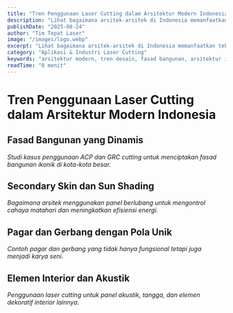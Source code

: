 ```yaml
---
title: "Tren Penggunaan Laser Cutting dalam Arsitektur Modern Indonesia"
description: "Lihat bagaimana arsitek-arsitek di Indonesia memanfaatkan teknologi laser cutting untuk menciptakan fasad, partisi, dan elemen arsitektur yang inovatif."
publishDate: "2025-08-24"
author: "Tim Tepat Laser"
image: "/images/logo.webp"
excerpt: "Lihat bagaimana arsitek-arsitek di Indonesia memanfaatkan teknologi laser cutting untuk menciptakan fasad, partisi, dan elemen arsitektur yang inovatif."
category: "Aplikasi & Industri Laser Cutting"
keywords: "arsitektur modern, tren desain, fasad bangunan, arsitektur indonesia"
readTime: "8 menit"
---
```


# Tren Penggunaan Laser Cutting dalam Arsitektur Modern Indonesia

## Fasad Bangunan yang Dinamis
*Studi kasus penggunaan ACP dan GRC cutting untuk menciptakan fasad bangunan ikonik di kota-kota besar.*

## Secondary Skin dan Sun Shading
*Bagaimana arsitek menggunakan panel berlubang untuk mengontrol cahaya matahari dan meningkatkan efisiensi energi.*

## Pagar dan Gerbang dengan Pola Unik
*Contoh pagar dan gerbang yang tidak hanya fungsional tetapi juga menjadi karya seni.*

## Elemen Interior dan Akustik
*Penggunaan laser cutting untuk panel akustik, tangga, dan elemen dekoratif interior lainnya.*
